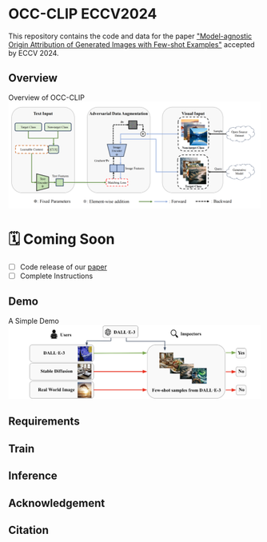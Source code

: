 # OCC-CLIP ECCV2024
This repository contains the code and data for the paper ["Model-agnostic Origin Attribution of Generated Images with Few-shot Examples"](https://arxiv.org/pdf/2404.02697) accepted by ECCV 2024.
## Overview
Overview of OCC-CLIP
![OCC-CLIP Overview](Flowchat.png)

# 🗓 Coming Soon
- [ ] Code release of our [paper](https://arxiv.org/pdf/2404.02697)
- [ ] Complete Instructions

## Demo
A Simple Demo
![Simple Demo](Teaser.png)

## Requirements
<!-- The environment.yml file contains the necessary packages to run the code. You can create the environment using the following command:
```
conda env create -f environment.yml
```
We provided a customized version of the Huggingface's transformers library. The code is based on the transformers library version 4.33.2. -->

## Train
<!-- To obtain the perturbation, you can use the following command:
```
python main.py --model_name {VLM_NAME} --prompt_num {NUM_OF_PROMPTS} 
``` -->

## Inference
<!-- We provide the pretrained perturbation in the model/ directory. To run the inference, you can use the following command:

```bash
python inference.py  --noise_dir /path/to/perturbation
```

Pretrained perturbation can be found here: https://1drv.ms/u/c/4f881fa19ba8dfee/ERYe-4sAhPVEqbujubnuWxUByYtM676mnW8FQzaBkxtF-w?e=bIeOCh -->

<!-- ## Clarifications

- Open-Flamingo model used in the paper
    ```py
    from huggingface_hub import hf_hub_download import torch

    checkpoint_path = hf_hub_download("openflamingo/OpenFlamingo-9B-deprecated", "checkpoint.pt")
    ```
- Dataset used in the paper

    The dataset used in the paper is a subset of MSCOCO validation set. We provide the dataset in the data/ directory. -->

## Acknowledgement
<!-- We would like to thank the authors of the following repositories for their code: https://github.com/mlfoundations/open_flamingo/ -->

## Citation
<!-- If you find this repository useful, please consider citing our paper:
```
@inproceedings{
luo2024an,
title={An Image Is Worth 1000 Lies: Transferability of Adversarial Images across Prompts on Vision-Language Models},
author={Haochen Luo and Jindong Gu and Fengyuan Liu and Philip Torr},
booktitle={The Twelfth International Conference on Learning Representations},
year={2024},
url={https://openreview.net/forum?id=nc5GgFAvtk}
}
``` -->
